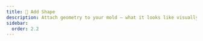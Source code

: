 ```yaml
---
title: 🧊 Add Shape
description: Attach geometry to your mold — what it looks like visually.
sidebar:
  order: 2.2
---
```

